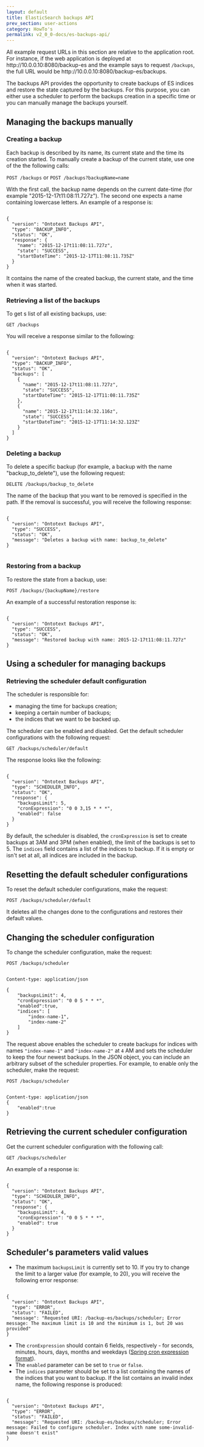 ```yaml
---
layout: default
title: ElasticSearch backups API
prev_section: user-actions
category: HowTo's
permalink: v2_0_0-docs/es-backups-api/
---
```


<div class="info-badge">All example request URLs in this section are relative to the application root. For instance, if the web application is deployed at http://10.0.0.10:8080/backup-es and the example says to request <code>/backups</code>, the full URL would be http://10.0.0.10:8080/backup-es/backups.</div>

The backups API provides the opportunity to create backups of ES indices and restore the state captured by the backups. For this purpose, you can either use a scheduler to perform the backups creation in a specific time or you can manually manage the backups yourself.

## Managing the backups manually

### Creating a backup

Each backup is described by its name, its current state and the time its creation started.
To manually create a backup of the current state, use one of the the following calls:

`POST /backups` or
`POST /backups?backupName=name`

With the first call, the backup name depends on the current date-time (for example "2015-12-17t11:08:11.727z"). The second one expects a name containing lowercase letters. An example of a response is:

<pre><code>
{
  "version": "Ontotext Backups API",
  "type": "BACKUP_INFO",
  "status": "OK",
  "response": {
    "name": "2015-12-17t11:08:11.727z",
    "state": "SUCCESS",
    "startDateTime": "2015-12-17T11:08:11.735Z"
  }
}
</code></pre>

It contains the name of the created backup, the current state, and the time when it was started.

### Retrieving a list of the backups

To get s list of all existing backups, use:

`
GET /backups
`

You will receive a response similar to the following:

<pre><code>
{
  "version": "Ontotext Backups API",
  "type": "BACKUP_INFO",
  "status": "OK",
  "backups": [
    {
      "name": "2015-12-17t11:08:11.727z",
      "state": "SUCCESS",
      "startDateTime": "2015-12-17T11:08:11.735Z"
    },
    {
      "name": "2015-12-17t11:14:32.116z",
      "state": "SUCCESS",
      "startDateTime": "2015-12-17T11:14:32.123Z"
    }
  ]
}
</code></pre>

### Deleting a backup

To delete a specific backup (for example, a backup with the name "backup_to_delete"), use the following request:

`
DELETE /backups/backup_to_delete
`

The name of the backup that you want to be removed is specified in the path. If the removal is successful, you will receive the following response:

<pre><code>
{
  "version": "Ontotext Backups API",
  "type": "SUCCESS",
  "status": "OK",
  "message": "Deletes a backup with name: backup_to_delete"
}

</code></pre>

### Restoring from a backup

To restore the state from a backup, use:

`
POST /backups/{backupName}/restore
`

An example of a successful restoration response is:

<pre><code>
{
  "version": "Ontotext Backups API",
  "type": "SUCCESS",
  "status": "OK",
  "message": "Restored backup with name: 2015-12-17t11:08:11.727z"
}
</code></pre>

## Using a scheduler for managing backups

### Retrieving the scheduler default configuration

The scheduler is responsible for:

* managing the time for backups creation;
* keeping a certain number of backups;
* the indices that we want to be backed up.

The scheduler can be enabled and disabled.
Get the default scheduler configurations with the following request:

`
GET /backups/scheduler/default
`

The response looks like the following:

<pre><code>
{
  "version": "Ontotext Backups API",
  "type": "SCHEDULER_INFO",
  "status": "OK",
  "response": {
    "backupsLimit": 5,
    "cronExpression": "0 0 3,15 * * *",
    "enabled": false
  }
}
</code></pre>

By default, the scheduler is disabled, the `cronExpression` is set to create backups at 3AM and 3PM (when enabled), the limit of the backups is set to 5. The `indices` field contains a list of the indices to backup. If it is empty or isn't set at all, all indices are included in the backup.

## Resetting the default scheduler configurations

To reset the default scheduler configurations, make the request:

`
POST /backups/scheduler/default
`

It deletes all the changes done to the configurations and restores their default values.

## Changing the scheduler configuration

To change the scheduler configuration, make the request:

`
POST /backups/scheduler
`

<pre><code>
Content-type: application/json

{
    "backupsLimit": 4,
    "cronExpression": "0 0 5 * * *",
    "enabled":true,
    "indices": [
        "index-name-1",
        "index-name-2"
    ]
}
</code></pre>

The request above enables the scheduler to create backups for indices with names `"index-name-1"` and `"index-name-2"` at `4` AM and sets the scheduler to keep the four newest backups.
In the JSON object, you can include an arbitrary subset of the scheduler properties. For example, to enable only the scheduler, make the request:

`POST /backups/scheduler`

<pre><code>
Content-type: application/json
{
    "enabled":true
}
</code></pre>

## Retrieving the current scheduler configuration

Get the current scheduler configuration with the following call:

`
GET /backups/scheduler
`

An example of a response is:

<pre><code>
{
  "version": "Ontotext Backups API",
  "type": "SCHEDULER_INFO",
  "status": "OK",
  "response": {
    "backupsLimit": 4,
    "cronExpression": "0 0 5 * * *",
    "enabled": true
  }
}
</code></pre>

## Scheduler's parameters valid values

* The maximum `backupsLimit` is currently set to 10. If you try to change the limit to a larger value (for example, to 20), you will receive the following error response:

<pre><code>
{
  "version": "Ontotext Backups API",
  "type": "ERROR",
  "status": "FAILED",
  "message": "Requested URI: /backup-es/backups/scheduler; Error message: The maximum limit is 10 and the minimum is 1, but 20 was provided"
}
</code></pre>

* The `cronExpression` should contain 6 fields, respectively - for seconds, minutes, hours, days, months and weekdays ([Spring cron expression format](https://docs.spring.io/spring/docs/current/javadoc-api/org/springframework/scheduling/support/CronSequenceGenerator.html)).
* The `enabled` parameter can be set to `true` or `false`.
* The `indices` parameter should be set to a list containing the names of the indices that you want to backup. If the list contains an invalid index name, the following response is produced:

<pre><code>
{
  "version": "Ontotext Backups API",
  "type": "ERROR",
  "status": "FAILED",
  "message": "Requested URI: /backup-es/backups/scheduler; Error message: Failed to configure scheduler. Index with name some-invalid-name doesn't exist"
}
</code></pre>
